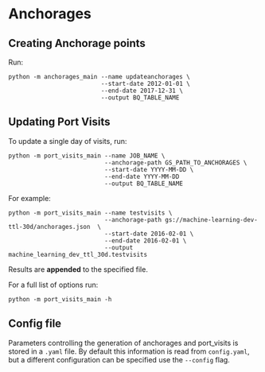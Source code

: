 # Anchorages

## Creating Anchorage points

Run:
  
    python -m anchorages_main --name updateanchorages \
                              --start-date 2012-01-01 \
                              --end-date 2017-12-31 \
                              --output BQ_TABLE_NAME


## Updating Port Visits

To update a single day of visits, run:

    python -m port_visits_main --name JOB_NAME \
                               --anchorage-path GS_PATH_TO_ANCHORAGES \
                               --start-date YYYY-MM-DD \
                               --end-date YYYY-MM-DD 
                               --output BQ_TABLE_NAME

For example:

    python -m port_visits_main --name testvisits \
                               --anchorage-path gs://machine-learning-dev-ttl-30d/anchorages.json  \
                               --start-date 2016-02-01 \
                               --end-date 2016-02-01 \
                               --output machine_learning_dev_ttl_30d.testvisits

Results are **appended** to the specified file.

For a full list of options run:

    python -m port_visits_main -h


## Config file

Parameters controlling the generation of anchorages and port_visits is stored
in a `.yaml` file. By default this information is read from `config.yaml`, but
a different configuration can be specified use the `--config` flag.


